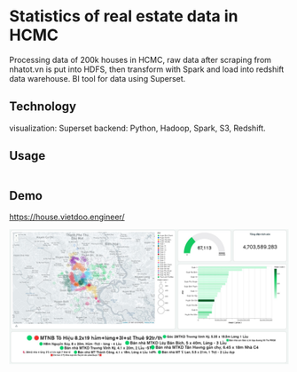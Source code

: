 # Statistics of real estate data in HCMC
Processing data of 200k houses in HCMC, raw data after scraping from nhatot.vn is put into HDFS, then transform with Spark and load into redshift data warehouse. BI tool for data using Superset.

## Technology
visualization: Superset
backend: Python, Hadoop, Spark, S3, Redshift.

## Usage

```

```


## Demo
https://house.vietdoo.engineer/

![Tên hình ảnh](./public/demo.jpg)